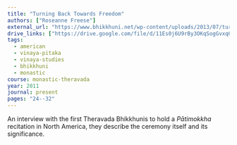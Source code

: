 ```yaml
---
title: "Turning Back Towards Freedom"
authors: ["Roseanne Freese"]
external_url: "https://www.bhikkhuni.net/wp-content/uploads/2013/07/turning-back-towards-freedom_winter2011.pdf"
drive_links: ["https://drive.google.com/file/d/11Es0j6U9rBy3OKqSogGvxqGvVvVbeIw6/view?usp=drivesdk"]
tags:
  - american
  - vinaya-pitaka
  - vinaya-studies
  - bhikkhuni
  - monastic
course: monastic-theravada
year: 2011
journal: present
pages: "24--32"
---
```


An interview with the first Theravada Bhikkhunis to hold a _Pātimokkha_ recitation in North America, they describe the ceremony itself and its significance.
 
